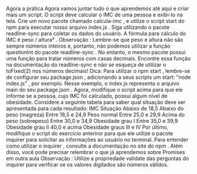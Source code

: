 Agora a prática
Agora vamos juntar tudo o que aprendemos até aqui e criar mais um script.
O script deve calcular o IMC de uma pessoa e exibi-lo na tela. Crie um novo pacote chamado calcula-imc , e utilize o script start do npm para executar nosso arquivo index.js . Siga utilizando o pacote readline-sync para coletar os dados do usuário. A fórmula para cálculo do IMC é peso / altura² .
Observação : Lembre-se que peso e altura não são sempre números inteiros e, portanto, não podemos utilizar a função questionInt do pacote readline-sync . No entanto, o mesmo pacote possui uma função para tratar números com casas decimais. Encontre essa função na documentação do readline-sync e não se esqueça de utilizar o toFixed(2) nos números decimais! Dica: Para utilizar o npm start , lembre-se de configurar seu package.json , adicionando a seus scripts um start: "node index.js" , por exemplo. Nesse exemplo, o index.js representa o arquivo main do seu package.json .
Agora, modifique o script acima para que ele informe se a pessoa, cujo IMC foi calculado, possui algum nível de obesidade. Considere a seguinte tabela para saber qual situação deve ser apresentada para cada resultado:
IMC Situação
Abaixo de 18,5 Abaixo do peso (magreza)
Entre 18,5 e 24,9 Peso normal
Entre 25,0 e 29,9 Acima do peso (sobrepeso)
Entre 30,0 e 34,9 Obesidade grau I
Entre 35,0 e 39,9 Obesidade grau II
40,0 e acima Obesidade graus III e IV
Por último, modifique o script do exercício anteriror para que ele utilize o pacote inquirer para solicitar as informações ao usuário no terminal. Para entender como utilizar o inquirer , consulte a documentação no site do npm . Além disso, você pode precisar relembrar o que já aprendemos sobre Promises em outra aula
Observação : Utilize a propriedade validate das perguntas do inquirer para verificar se os valores digitados são números válidos.
